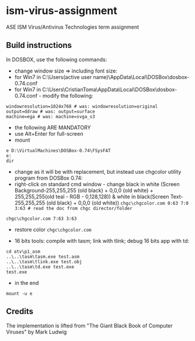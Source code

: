 # ism-virus-assignment

ASE ISM Virus/Antivirus Technologies term assignment

## Build instructions

In DOSBOX, use the following commands:

- change window size => including font size:
- for Win7 in C:\Users\(active user name)\AppData\Local\DOSBox\dosbox-0.74.conf
- for Win7 in C:\Users\CristianToma\AppData\Local\DOSBox\dosbox-0.74.conf - modify the following:

```
windowresolution=1024x768 # was: windowresolution=original
output=ddraw # was: output=surface
machine=ega # was: machine=svga_s3
```

- the following ARE MANDATORY
- use Alt+Enter for full-screen
- mount

```
e D:\VirtualMachines\DOSBox-0.74\FSysFAT
e:
dir
```

- change as it will be with replacement, but instead use chgcolor utility program from DOSBox 0.74:
- right-click on standard cmd window - change black in white (Screen Background-255,255,255 (old black) + 0,0,0 (old white) + 255,255,255(old teal - RGB - 0,128,128)) & white in black(Screen Text-255,255,255 (old black) + 0,0,0 (old white))
  `chgc\chgcolor.com 0:63 7:0 3:63 # read the doc from chgc director/folder`

`chgc\chgcolor.com 7:63 3:63`

- restore color
  `chgc\chgcolor.com`

- 16 bits tools: compile with tasm; link with tlink; debug 16 bits app with td:

```
cd atv\p1_asm
..\..\tasm\tasm.exe test.asm
..\..\tasm\tlink.exe test.obj
..\..\tasm\td.exe test.exe
test.exe
```

- in the end

```
mount -u e
```

## Credits

The implementation is lifted from "The Giant Black Book of Computer Viruses" by Mark Ludwig
